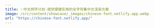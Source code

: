 ```yaml
---
title: ✨中文网字计划-提供便捷实用的全字符集中文渲染方案
image: /src/content/showcase/_images/chinese-font.netlify.app.webp
url: "https://chinese-font.netlify.app/"
---
```


